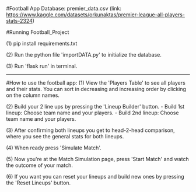 #Football App
Database: premier_data.csv (link:  https://www.kaggle.com/datasets/orkunaktas/premier-league-all-players-stats-2324)

#Running Football_Project

(1) pip install requirements.txt

(2) Run the python file 'importDATA.py' to initialize the database.

(3) Run 'flask run' in terminal.

----------------------------------------------------------------------
#How to use the football app:
(1) View the 'Players Table' to see all players and their stats. You can sort in decreasing and increasing order by clicking on the column names.

(2) Build your 2 line ups by pressing the 'Lineup Builder' button.
    - Build 1st lineup:
      Choose team name and your players.
    - Build 2nd lineup:
      Choose team name and your players.

(3) After confirming both lineups you get to head-2-head comparison, where you see the general stats for both lineups.

(4) When ready press 'Simulate Match'.

(5) Now you're at the Match Simulation page, press 'Start Match' and watch the outcome of your match.

(6) If you want you can reset your lineups and build new ones by pressing the 'Reset Lineups' button.
